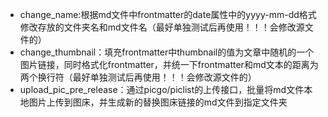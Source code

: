 - change_name:根据md文件中frontmatter的date属性中的yyyy-mm-dd格式修改存放的文件夹名和md文件名（最好单独测试后再使用！！！会修改源文件的）
- change_thumbnail：填充frontmatter中thumbnail的值为文章中随机的一个图片链接，同时格式化frontmatter，并统一下frontmatter和md文本的距离为两个换行符（最好单独测试后再使用！！！会修改源文件的）
- upload_pic_pre_release：通过picgo/piclist的上传接口，批量将md文件本地图片上传到图床，并生成新的替换图床链接的md文件到指定文件夹
